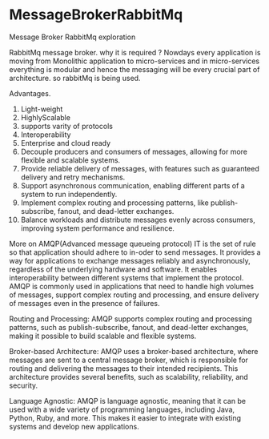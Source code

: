 # MessageBrokerRabbitMq
Message Broker RabbitMq exploration

RabbitMq message broker.
why it is required ? 
Nowdays every application is moving from Monolithic application to micro-services and in micro-services everything is modular and hence the messaging will be every crucial part of architecture. so rabbitMq is being used.

Advantages.
1. Light-weight
2. HighlyScalable
3. supports varity of protocols
4. Interoperability
5. Enterprise and cloud ready
6. Decouple producers and consumers of messages, allowing for more flexible and scalable systems.
7. Provide reliable delivery of messages, with features such as guaranteed delivery and retry mechanisms.
8. Support asynchronous communication, enabling different parts of a system to run independently.
9. Implement complex routing and processing patterns, like publish-subscribe, fanout, and dead-letter exchanges.
10. Balance workloads and distribute messages evenly across consumers, improving system performance and resilience.


More on AMQP(Advanced message queueing protocol)
IT is the set of rule so that application should adhere to in-oder to send messages. It provides a way for applications to exchange messages reliably and asynchronously, regardless of the underlying hardware and software. It enables interoperability between different systems that implement the protocol. AMQP is commonly used in applications that need to handle high volumes of messages, support complex routing and processing, and ensure delivery of messages even in the presence of failures.

Routing and Processing: AMQP supports complex routing and processing patterns, such as publish-subscribe, fanout, and dead-letter exchanges, making it possible to build scalable and flexible systems.

Broker-based Architecture: AMQP uses a broker-based architecture, where messages are sent to a central message broker, which is responsible for routing and delivering the messages to their intended recipients. This architecture provides several benefits, such as scalability, reliability, and security.

Language Agnostic: AMQP is language agnostic, meaning that it can be used with a wide variety of programming languages, including Java, Python, Ruby, and more. This makes it easier to integrate with existing systems and develop new applications.



